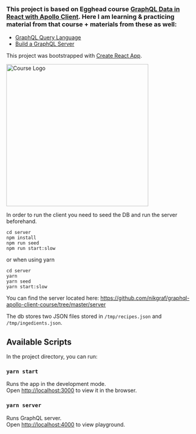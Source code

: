 ### This project is based on Egghead course [GraphQL Data in React with Apollo Client](https://egghead.io/courses/graphql-data-in-react-with-apollo-client). Here I am learning & practicing material from that course + materials from these as well:

- [GraphQL Query Language](https://egghead.io/courses/graphql-query-language)
- [Build a GraphQL Server](https://egghead.io/courses/build-a-graphql-server)

This project was bootstrapped with [Create React App](https://github.com/facebook/create-react-app).

[<img src="https://d2eip9sf3oo6c2.cloudfront.net/series/square_covers/000/000/231/full/EGH_Apollo-GraphQL-React_Final.png" alt="Course Logo" width="374" height="374"/>](https://egghead.io/courses/graphql-data-in-react-with-apollo-client)

In order to run the client you need to seed the DB and run the server beforehand.

```
cd server
npm install
npm run seed
npm run start:slow
```

or when using yarn

```
cd server
yarn
yarn seed
yarn start:slow
```

You can find the server located here: https://github.com/nikgraf/graphql-apollo-client-course/tree/master/server

The db stores two JSON files stored in `/tmp/recipes.json` and `/tmp/ingedients.json`.

## Available Scripts

In the project directory, you can run:

### `yarn start`

Runs the app in the development mode.<br />
Open [http://localhost:3000](http://localhost:3000) to view it in the browser.

### `yarn server`

Runs GraphQL server.<br />
Open [http://localhost:4000](http://localhost:4000) to view playground.
